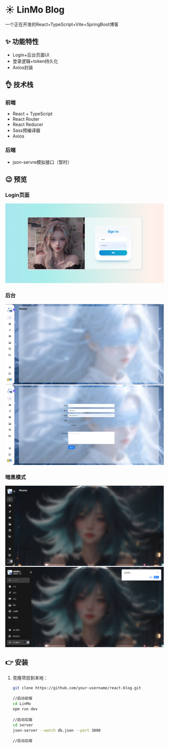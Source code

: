 # ☀️ LinMo Blog

  一个正在开发的React+TypeScript+Vite+SpringBoot博客

## ✨ 功能特性

- Login+后台页面UI
- 登录逻辑+token持久化
- Axios封装

## 👌 技术栈

### 前端
- React + TypeScript
- React Router
- React Reducer
- Sass预编译器
- Axios

### 后端
- json-servre模拟接口（暂时）

## 😉 预览

### Login页面
![](./预览图/login.png)

### 后台
![](./预览图/adimin1.png)
![](./预览图/admin2.png)

### 暗黑模式
![](./预览图/admin3.png)
![](./预览图/admin4.png)

## 👉 安装

1. 克隆项目到本地：

   ```bash
   git clone https://github.com/your-username/react-blog.git

   //启动前端
   cd LinMo
   npm run dev

   //启动后端
   cd server
   json-server --watch db.json --port 3000   

   //启动后端
